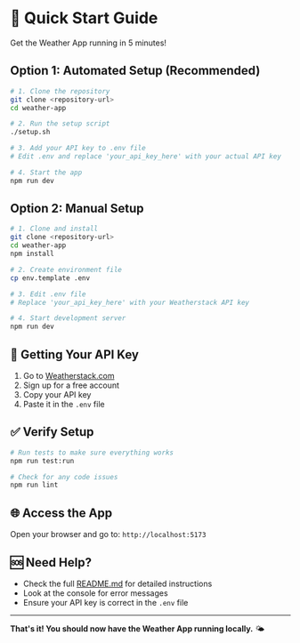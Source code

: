 # 🚀 Quick Start Guide

Get the Weather App running in 5 minutes!

## Option 1: Automated Setup (Recommended)

```bash
# 1. Clone the repository
git clone <repository-url>
cd weather-app

# 2. Run the setup script
./setup.sh

# 3. Add your API key to .env file
# Edit .env and replace 'your_api_key_here' with your actual API key

# 4. Start the app
npm run dev
```

## Option 2: Manual Setup

```bash
# 1. Clone and install
git clone <repository-url>
cd weather-app
npm install

# 2. Create environment file
cp env.template .env

# 3. Edit .env file
# Replace 'your_api_key_here' with your Weatherstack API key

# 4. Start development server
npm run dev
```

## 🔑 Getting Your API Key

1. Go to [Weatherstack.com](https://weatherstack.com/)
2. Sign up for a free account
3. Copy your API key
4. Paste it in the `.env` file

## ✅ Verify Setup

```bash
# Run tests to make sure everything works
npm run test:run

# Check for any code issues
npm run lint
```

## 🌐 Access the App

Open your browser and go to: `http://localhost:5173`

## 🆘 Need Help?

- Check the full [README.md](./README.md) for detailed instructions
- Look at the console for error messages
- Ensure your API key is correct in the `.env` file

---

**That's it! You should now have the Weather App running locally.** 🌤️
